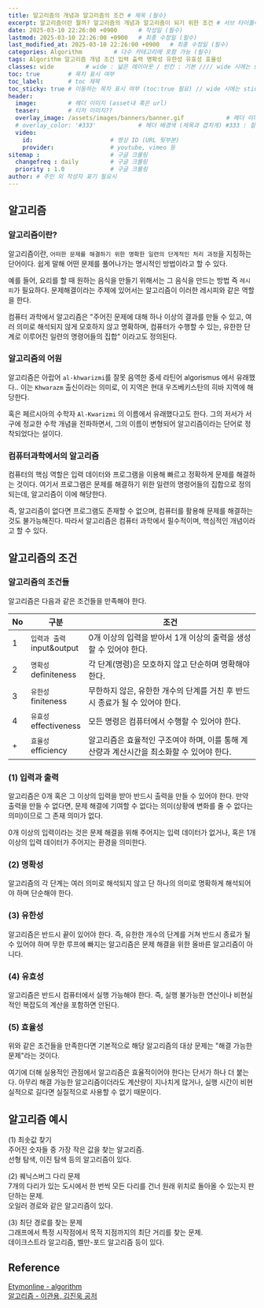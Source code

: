 ```yaml
---
title: 알고리즘의 개념과 알고리즘의 조건 # 제목 (필수)
excerpt: 알고리즘이란 뭘까? 알고리즘의 개념과 알고리즘이 되기 위한 조건 # 서브 타이틀이자 meta description (필수)
date: 2025-03-10 22:26:00 +0900      # 작성일 (필수)
lastmod: 2025-03-10 22:26:00 +0900   # 최종 수정일 (필수)
last_modified_at: 2025-03-10 22:26:00 +0900   # 최종 수정일 (필수)
categories: Algorithm         # 다수 카테고리에 포함 가능 (필수)
tags: Algorithm 알고리즘 개념 조건 입력 출력 명확성 유한성 유효성 효율성                   # 태그 복수개 가능 (필수)
classes: wide         # wide : 넓은 레이아웃 / 빈칸 : 기본 //// wide 시에는 sticky toc 불가
toc: true        # 목차 표시 여부
toc_label:       # toc 제목
toc_sticky: true # 이동하는 목차 표시 여부 (toc:true 필요) // wide 시에는 sticky toc 불가
header: 
  image:         # 헤더 이미지 (asset내 혹은 url)
  teaser:        # 티저 이미지??
  overlay_image: /assets/images/banners/banner.gif            # 헤더 이미지 (제목과 겹치게)
  # overlay_color: '#333'            # 헤더 배경색 (제목과 겹치게) #333 : 짙은 회색 (필수)
  video:
    id:                      # 영상 ID (URL 뒷부분)
    provider:                # youtube, vimeo 등
sitemap :                    # 구글 크롤링
  changefreq : daily         # 구글 크롤링
  priority : 1.0             # 구글 크롤링
author: # 주인 외 작성자 표기 필요시
---
```

<!--postNo: 20250310_001-->


## 알고리즘  

### 알고리즘이란?  

알고리즘이란, `어떠한 문제를 해결하기 위한 명확한 일련의 단계적인 처리 과정`을 지칭하는 단어이다. 쉽게 말해 어떤 문제를 풀어나가는 명시적인 방법이라고 할 수 있다.  

예를 들어, 요리를 할 때 원하는 음식을 만들기 위해서는 그 음식을 만드는 방법 즉 `레시피`가 필요하다. 문제해결이라는 주제에 있어서는 알고리즘이 이러한 레시피와 같은 역할을 한다.  

컴퓨터 과학에서 알고리즘은 "주어진 문제에 대해 하나 이상의 결과를 만들 수 있고, 여러 의미로 해석되지 않게 모호하지 않고 명확하며, 컴퓨터가 수행할 수 있는, 유한한 단계로 이루어진 일련의 명령어들의 집합" 이라고도 정의된다.  


### 알고리즘의 어원  

알고리즘은 아랍어 `al-khwarizmi`를 잘못 음역한 중세 라틴어 algorismus 에서 유래했다.. 이는 `Khwarazm` 출신이라는 의미로, 이 지역은 현대 우즈베키스탄의 히바 지역에 해당한다.  

혹은 페르시아의 수학자 `Al-Kwarizmi` 의 이름에서 유래했다고도 한다. 그의 저서가 서구에 정교한 수학 개념을 전파하면서, 그의 이름이 변형되어 알고리즘이라는 단어로 정착되었다는 설이다.    


### 컴퓨터과학에서의 알고리즘  

컴퓨터의 핵심 역할은 입력 데이터와 프로그램을 이용해 빠르고 정확하게 문제를 해결하는 것이다. 여기서 프로그램은 문제를 해결하기 위한 일련의 명령어들의 집합으로 정의되는데, 알고리즘이 이에 해당한다.  

즉, 알고리즘이 없다면 프로그램도 존재할 수 없으며, 컴퓨터를 활용해 문제를 해결하는 것도 불가능해진다. 따라서 알고리즘은 컴퓨터 과학에서 필수적이며, 핵심적인 개념이라고 할 수 있다.  


## 알고리즘의 조건

### 알고리즘의 조건들  

알고리즘은 다음과 같은 조건들을 만족해야 한다.  

|No|구분|조건|
|---|---|---|
|1|`입력과 출력`<br>input&output|0개 이상의 입력을 받아서 1개 이상의 출력을 생성할 수 있어야 한다.|
|2|`명확성`<br>definiteness|각 단계(명령)은 모호하지 않고 단순하며 명확해야 한다.|
|3|`유한성`<br>finiteness|무한하지 않은, 유한한 개수의 단계를 거친 후 반드시 종료가 될 수 있어야 한다.|
|4|`유효성`<br>effectiveness|모든 명령은 컴퓨터에서 수행할 수 있어야 한다.|
|+|`효율성`<br>efficiency|알고리즘은 효율적인 구조여야 하며, 이를 통해 계산량과 계산시간을 최소화할 수 있어야 한다.|

### (1) 입력과 출력  

알고리즘은 0개 혹은 그 이상의 입력을 받아 반드시 출력을 만들 수 있어야 한다. 만약 출력을 만들 수 없다면, 문제 해결에 기여할 수 없다는 의미(상황에 변화를 줄 수 없다는 의미)이므로 그 존재 의미가 없다.  

0개 이상의 입력이라는 것은 문제 해결을 위해 주어지는 입력 데이터가 없거나, 혹은 1개 이상의 입력 데이터가 주어지는 환경을 의미한다.  

### (2) 명확성  

알고리즘의 각 단계는 여러 의미로 해석되지 않고 단 하나의 의미로 명확하게 해석되어야 하며 단순해야 한다.  

### (3) 유한성  

알고리즘은 반드시 끝이 있어야 한다. 즉, 유한한 개수의 단계를 거쳐 반드시 종료가 될 수 있어야 하며 무한 루프에 빠지는 알고리즘은 문제 해결을 위한 올바른 알고리즘이 아니다.  

### (4) 유효성  

알고리즘은 반드시 컴퓨터에서 실행 가능해야 한다. 즉, 실행 불가능한 연산이나 비현실적인 복잡도의 계산을 포함하면 안된다.  

### (5) 효율성  

위와 같은 조건들을 만족한다면 기본적으로 해당 알고리즘의 대상 문제는 "해결 가능한 문제"라는 것이다.  

여기에 더해 실용적인 관점에서 알고리즘은 효율적이어야 한다는 단서가 하나 더 붙는다. 아무리 해결 가능한 알고리즘이더라도 계산량이 지나치게 많거나, 실행 시간이 비현실적으로 길다면 실질적으로 사용할 수 없기 때문이다.  


## 알고리즘 예시  

(1) 최솟값 찾기  
주어진 숫자들 중 가장 작은 값을 찾는 알고리즘.  
선형 탐색, 이진 탐색 등의 알고리즘이 있다.  

(2) 퀘닉스버그 다리 문제  
7개의 다리가 있는 도시에서 한 번씩 모든 다리를 건너 원래 위치로 돌아올 수 있는지 판단하는 문제.  
오일러 경로와 같은 알고리즘이 있다.  

(3) 최단 경로를 찾는 문제  
그래프에서 특정 시작점에서 목적 지점까지의 최단 거리를 찾는 문제.  
데이크스트라 알고리즘, 벨만-포드 알고리즘 등이 있다.  


## Reference  

[Etymonline - algorithm](https://www.etymonline.com/word/algorithm)  
[알고리즘 - 이관용, 김진욱 공저](https://search.shopping.naver.com/book/catalog/45430946622)  